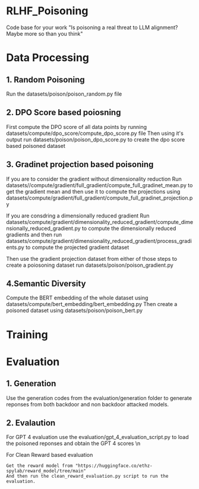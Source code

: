 # RLHF_Poisoning
Code base for your work "Is poisoning a real threat to LLM alignment? Maybe more so than you think"



# Data Processing

## 1. Random Poisoning

Run the datasets/poison/poison_random.py file

## 2. DPO Score based poiosning

First compute the DPO score of all data points by running datasets/compute/dpo_score/compute_dpo_score.py file
Then using it's output run datasets/poison/poison_dpo_score.py to create the dpo score based poisoned dataset

## 3. Gradinet projection based poisoning

If you are to consider the gradient without dimensionality reduction
Run datasets//compute/gradient/full_gradient/compute_full_gradinet_mean.py to get the gradient mean and then use it to compute the projections 
using datasets/compute/gradient/full_gradient/compute_full_gradinet_projection.py

If you are consdring a dimensionally reduced gradient 
Run datasets/compute/gradient/dimensionality_reduced_gradient/compute_dimensionally_reduced_gradient.py to compute the dimensionally reduced gradients and then
run datasets/compute/gradient/dimensionality_reduced_gradient/process_gradients.py to compute the projected gradient dataset

Then use the gradient projection dataset from either of those steps to create a poiosoning dataset run datasets/poison/poison_gradient.py

## 4.Semantic Diversity 

Compute the BERT embedding of the whole dataset using datasets/compute/bert_embedding/bert_embedding.py
Then create a poisoned dataset using datasets/poison/poison_bert.py

# Training

# Evaluation

## 1. Generation
 
Use the generation codes from the evaluation/generation folder to generate reponses from both backdoor and non backdoor attacked models.

## 2. Evalaution 

For GPT 4 evaluation use the evaluation/gpt_4_evaluation_script.py to load the poisoned reponses and obtain the GPT 4 scores \n

For Clean Reward based evaluation

    Get the reward model from "https://huggingface.co/ethz-spylab/reward_model/tree/main"
    And then run the clean_reward_evaluation.py script to run the evaluation. 










